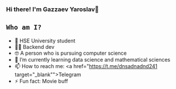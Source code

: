 ### Hi there! I'm Gazzaev Yaroslav👋


## `Who am I?`

- 🏫 HSE University student
- 🧑‍💻 Backend dev
- 🤓 A person who is pursuing computer science
- 🌱 I’m currently learning data science and mathematical sciences
- 📫 How to reach me: <a href="https://t.me/dnsadnadnd241 target="_blank"">Telegram</a>
- ⚡ Fun fact: Movie buff
